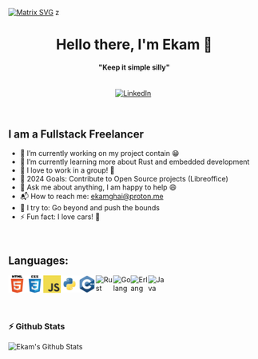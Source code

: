   [![Matrix SVG](https://raw.githubusercontent.com/rodrigograca31/rodrigograca31/master/matrix.svg)](https://www.youtube.com/watch?v=SDkAGkd4NLc) z

<p>
  <h1 align="center"><b>Hello there, I'm Ekam 👋</b></h1>
</p>

<p>
  <h4 align="center"><b>"Keep it simple silly"</b></h4>
</p>

<p align="center">
<br>
<a href="https://www.linkedin.com/in/ekam-g-58454b235/"><img src="https://img.shields.io/badge/linkedin-%230077B5.svg?&style=for-the-badge&logo=linkedin&logoColor=white" alt="LinkedIn" /></a>&nbsp;
</p>
<br>

## I am a Fullstack Freelancer 
- 🔭 I’m currently working on my project contain :grin:
- 🌱 I’m currently learning more about Rust and embedded development
- 👯 I love to work in a group! :rocket:
- 🥅 2024 Goals: Contribute to Open Source projects (Libreoffice)
- 💬 Ask me about anything, I am happy to help :smile:
- 📬 How to reach me: ekamghai@proton.me
- 🧗 I try to: Go beyond and push the bounds
- ⚡ Fun fact: I love cars! 🚗

<br>

## Languages: 
<img align="left" alt="HTML5" width="35px" src="https://raw.githubusercontent.com/github/explore/80688e429a7d4ef2fca1e82350fe8e3517d3494d/topics/html/html.png" />
<img align="left" alt="CSS3" width="35px" src="https://raw.githubusercontent.com/github/explore/80688e429a7d4ef2fca1e82350fe8e3517d3494d/topics/css/css.png" />
<img align="left" alt="JavaScript" width="35px" src="https://raw.githubusercontent.com/github/explore/80688e429a7d4ef2fca1e82350fe8e3517d3494d/topics/javascript/javascript.png" />
<img align="left" alt="Python" width="35px" src="https://raw.githubusercontent.com/github/explore/80688e429a7d4ef2fca1e82350fe8e3517d3494d/topics/python/python.png" />
<img align="left" alt="C++" width="35px" src="https://raw.githubusercontent.com/github/explore/80688e429a7d4ef2fca1e82350fe8e3517d3494d/topics/cpp/cpp.png" />
<img align="left" alt="Rust" width="35px" src="https://vectorified.com/images/rust-icon-15.png" />
<img align="left" alt="Golang" width="35px" src="https://cdn.icon-icons.com/icons2/2699/PNG/512/golang_logo_icon_171073.png" />
<img align="left" alt="Erlang" width="35px" src="https://creazilla-store.fra1.digitaloceanspaces.com/icons/3253740/erlang-icon-md.png" />
<img align="left" alt="Java" width="35px" src="https://cdn3.iconfinder.com/data/icons/logos-and-brands-adobe/512/181_Java-1024.png" />
<br>
<br>
<br>
<br>

<!--
<details>
  <summary>:zap: Github Stats</summary>
<p align='center'>
  <img align="center" src="https://github-readme-stats.vercel.app/api?username=Sumanth-Talluri&show_icons=true&title_color=fff&icon_color=79ff97&text_color=efefef&bg_color=24292e" alt="Lakshya's Github Stats">
</p>
<br>
<p align='center'>
  <img align="center" src="https://github-readme-stats.vercel.app/api/top-langs/?username=Sumanth-Talluri&show_icons=true&hide_border=true&theme=radical">
</p>
</details> -->


### :zap: Github Stats

  <img align="left" src="https://github-readme-stats.sumanth-talluri.vercel.app/api?username=ekam-g&show_icons=true&title_color=fff&icon_color=79ff97&text_color=efefef&bg_color=24292e" alt="Ekam's Github Stats" width="80%">

